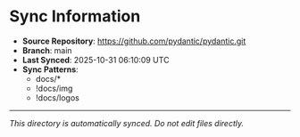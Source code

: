 # Sync Information

- **Source Repository**: https://github.com/pydantic/pydantic.git
- **Branch**: main
- **Last Synced**: 2025-10-31 06:10:09 UTC
- **Sync Patterns**:
  - docs/*
  - !docs/img
  - !docs/logos

---
*This directory is automatically synced. Do not edit files directly.*
